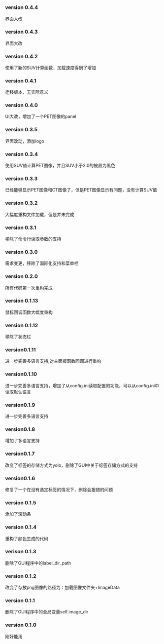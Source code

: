 ### version 0.4.4
界面大改

### version 0.4.3
界面大改

### version 0.4.2
使用了新的SUV计算函数，加载速度得到了增加

### version 0.4.1
迁移版本，无实际意义

### version 0.4.0
UI大改，增加了一个PET图像的panel

### version 0.3.5
界面改动，添加logo

### version 0.3.4
使用SUV值计算PET图像，并且SUV小于2.0的被置为黑色

### version 0.3.3
已经能够显示PET图像和CT图像了，但是PET图像显示有问题，没有计算SUV值

### version 0.3.2
大幅度重构文件加载，但是并未完成

### version 0.3.1
移除了命令行读取参数的支持

### version 0.3.0
需求变更，移除了国际化支持和菜单栏

### version 0.2.0
所有代码第一次重构完成

### version 0.1.13
鼠标回调函数大幅度重构

### version 0.1.12
移除了状态栏

### version0.1.11
进一步完善多语言支持,对主面板函数回调进行重构

### version0.1.10
进一步完善多语言支持，增加了从config.ini读取配置的功能，可以从config.ini中读取默认语言

### version0.1.9
进一步完善多语言支持

### version0.1.8
增加了多语言支持

### version0.1.7
改变了标签的存储方式为yolo，删除了GUI中关于标签存储方式的支持

### version0.1.6
修复了一个在没有选定标签的情况下，删除会报错的问题

### version 0.1.5
添加了滚动条

### version 0.1.4
重构了颜色生成的代码

### verison 0.1.3
删除了GUI程序中的label_dir_path

### version 0.1.2
改变了存放png图像的路径为：加载图像文件夹+ImageData

### version 0.1.1
删除了GUI程序中的全局变量self.image_dir

### version 0.1.0
刚好能用

